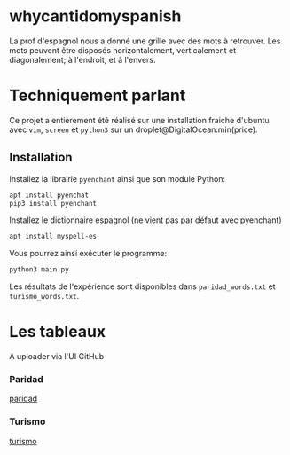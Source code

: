# whycantidomyspanish


La prof d'espagnol nous a donné une grille avec des mots à retrouver. Les mots peuvent être disposés horizontalement, verticalement et diagonalement; à l'endroit, et à l'envers.

# Techniquement parlant

Ce projet a entièrement été réalisé sur une installation fraiche d'ubuntu avec `vim`, `screen` et `python3` sur un droplet@DigitalOcean:min(price).

## Installation 

Installez la librairie `pyenchant` ainsi que son module Python:

```bash
apt install pyenchat
pip3 install pyenchant
```

Installez le dictionnaire espagnol (ne vient pas par défaut avec pyenchant)
```bash
apt install myspell-es
```

Vous pourrez ainsi exécuter le programme: 

```bash
python3 main.py
```

Les résultats de l'expérience sont disponibles dans `paridad_words.txt` et `turismo_words.txt`.

# Les tableaux

A uploader via l'UI GitHub

### Paridad

[paridad](https://raw.githubusercontent.com/sheldoncoupeheure/whycantidomyspanish/master/paridad_table.jpg)

### Turismo

[turismo](https://raw.githubusercontent.com/sheldoncoupeheure/whycantidomyspanish/master/turismo_table.jpg)

